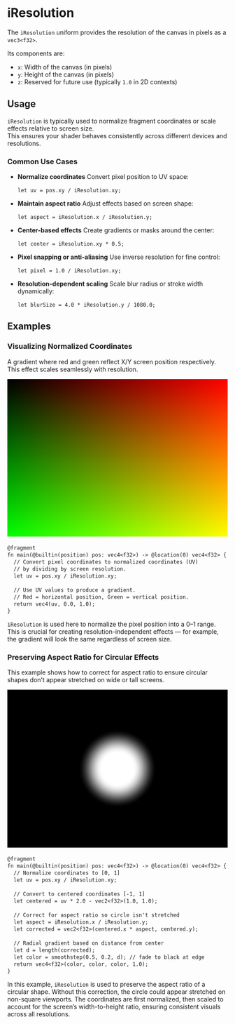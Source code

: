 # iResolution

The `iResolution` uniform provides the resolution of the canvas in pixels as a `vec3<f32>`.

Its components are:

- `x`: Width of the canvas (in pixels)
- `y`: Height of the canvas (in pixels)
- `z`: Reserved for future use (typically `1.0` in 2D contexts)

## Usage

`iResolution` is typically used to normalize fragment coordinates or scale effects relative to screen size.  
This ensures your shader behaves consistently across different devices and resolutions.

### Common Use Cases

- **Normalize coordinates**
  Convert pixel position to UV space:
  ```wgsl
  let uv = pos.xy / iResolution.xy;
  ```

- **Maintain aspect ratio**
  Adjust effects based on screen shape:
  ```wgsl
  let aspect = iResolution.x / iResolution.y;
  ```

- **Center-based effects**
  Create gradients or masks around the center:
  ```wgsl
  let center = iResolution.xy * 0.5;
  ```

- **Pixel snapping or anti-aliasing**
  Use inverse resolution for fine control:
  ```wgsl
  let pixel = 1.0 / iResolution.xy;
  ```

- **Resolution-dependent scaling**
  Scale blur radius or stroke width dynamically:
  ```wgsl
  let blurSize = 4.0 * iResolution.y / 1080.0;
  ```

## Examples

### Visualizing Normalized Coordinates
A gradient where red and green reflect X/Y screen position respectively. This effect scales seamlessly with resolution.

![Red Green gradient](/images/iresolution-redgreen-preview.png)
```wgsl
@fragment
fn main(@builtin(position) pos: vec4<f32>) -> @location(0) vec4<f32> {
  // Convert pixel coordinates to normalized coordinates (UV)
  // by dividing by screen resolution.
  let uv = pos.xy / iResolution.xy;

  // Use UV values to produce a gradient.
  // Red = horizontal position, Green = vertical position.
  return vec4(uv, 0.0, 1.0);
}
```

`iResolution` is used here to normalize the pixel position into a 0–1 range. This is crucial for creating resolution-independent effects — for example, the gradient will look the same regardless of screen size.

### Preserving Aspect Ratio for Circular Effects
This example shows how to correct for aspect ratio to ensure circular shapes don’t appear stretched on wide or tall screens.

![Aspect ratio corrected circle](/images/iresolution-circle-preview.png)
```wgsl
@fragment
fn main(@builtin(position) pos: vec4<f32>) -> @location(0) vec4<f32> {
  // Normalize coordinates to [0, 1]
  let uv = pos.xy / iResolution.xy;

  // Convert to centered coordinates [-1, 1]
  let centered = uv * 2.0 - vec2<f32>(1.0, 1.0);

  // Correct for aspect ratio so circle isn't stretched
  let aspect = iResolution.x / iResolution.y;
  let corrected = vec2<f32>(centered.x * aspect, centered.y);

  // Radial gradient based on distance from center
  let d = length(corrected);
  let color = smoothstep(0.5, 0.2, d); // fade to black at edge
  return vec4<f32>(color, color, color, 1.0);
}
```
In this example, `iResolution` is used to preserve the aspect ratio of a circular shape. Without this correction, the circle could appear stretched on non-square viewports. The coordinates are first normalized, then scaled to account for the screen’s width-to-height ratio, ensuring consistent visuals across all resolutions.